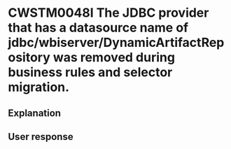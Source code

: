 # CWSTM0048I The JDBC provider that has a datasource name of jdbc/wbiserver/DynamicArtifactRepository was removed during business rules and selector migration.

## Explanation

## User response